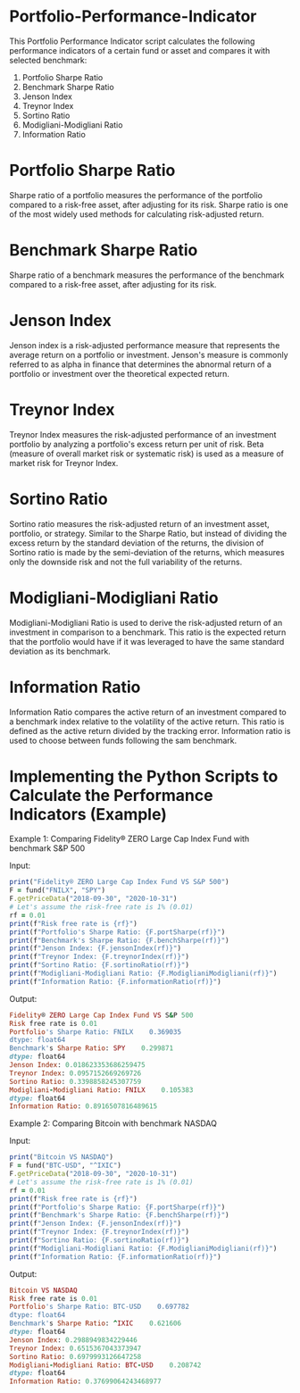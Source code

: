 # Portfolio-Performance-Indicator

This Portfolio Performance Indicator script calculates the following performance indicators of a certain fund or asset and compares it with selected benchmark:

  1. Portfolio Sharpe Ratio
  2. Benchmark Sharpe Ratio
  3. Jenson Index
  4. Treynor Index
  5. Sortino Ratio
  6. Modigliani-Modigliani Ratio
  7. Information Ratio

# Portfolio Sharpe Ratio
Sharpe ratio of a portfolio measures the performance of the portfolio compared to a risk-free asset, after adjusting for its risk. Sharpe ratio is one of the most widely used methods for calculating risk-adjusted return. 

# Benchmark Sharpe Ratio
Sharpe ratio of a benchmark measures the performance of the benchmark compared to a risk-free asset, after adjusting for its risk.

# Jenson Index
Jenson index is a risk-adjusted performance measure that represents the average return on a portfolio or investment. Jenson's measure is commonly referred to as alpha in finance that determines the abnormal return of a portfolio or investment over the theoretical expected return.

# Treynor Index
Treynor Index measures the risk-adjusted performance of an investment portfolio by analyzing a portfolio's excess return per unit of risk. Beta (measure of overall market risk or systematic risk) is used as a measure of market risk for Treynor Index.

# Sortino Ratio
Sortino ratio measures the risk-adjusted return of an investment asset, portfolio, or strategy. Similar to the Sharpe Ratio, but instead of dividing the excess return by the standard deviation of the returns, the division of Sortino ratio is made by the semi-deviation of the returns, which measures only the downside risk and not the full variability of the returns.

# Modigliani-Modigliani Ratio
Modigliani-Modigliani Ratio is used to derive the risk-adjusted return of an investment in comparison to a benchmark. This ratio is the expected return that the portfolio would have if it was leveraged to have the same standard deviation as its benchmark.

# Information Ratio
Information Ratio compares the active return of an investment compared to a benchmark index relative to the volatility of the active return. This ratio is defined as the active return divided by the tracking error. Information ratio is used to choose between funds following the sam benchmark.

# Implementing the Python Scripts to Calculate the Performance Indicators (Example)
Example 1: Comparing Fidelity® ZERO Large Cap Index Fund with benchmark S&P 500

Input:
```ruby
print("Fidelity® ZERO Large Cap Index Fund VS S&P 500")
F = fund("FNILX", "SPY")
F.getPriceData("2018-09-30", "2020-10-31")
# Let's assume the risk-free rate is 1% (0.01)
rf = 0.01
print(f"Risk free rate is {rf}")
print(f"Portfolio's Sharpe Ratio: {F.portSharpe(rf)}")
print(f"Benchmark's Sharpe Ratio: {F.benchSharpe(rf)}")
print(f"Jenson Index: {F.jensonIndex(rf)}")
print(f"Treynor Index: {F.treynorIndex(rf)}")
print(f"Sortino Ratio: {F.sortinoRatio(rf)}")
print(f"Modigliani-Modigliani Ratio: {F.ModiglianiModigliani(rf)}")
print(f"Information Ratio: {F.informationRatio(rf)}")
```

Output:
```ruby
Fidelity® ZERO Large Cap Index Fund VS S&P 500
Risk free rate is 0.01
Portfolio's Sharpe Ratio: FNILX    0.369035
dtype: float64
Benchmark's Sharpe Ratio: SPY    0.299871
dtype: float64
Jenson Index: 0.018623353686259475
Treynor Index: 0.0957152669269726
Sortino Ratio: 0.3398858245307759
Modigliani-Modigliani Ratio: FNILX    0.105383
dtype: float64
Information Ratio: 0.8916507816489615
```

Example 2: Comparing Bitcoin with benchmark NASDAQ

Input:
```ruby
print("Bitcoin VS NASDAQ")
F = fund("BTC-USD", "^IXIC")
F.getPriceData("2018-09-30", "2020-10-31")
# Let's assume the risk-free rate is 1% (0.01)
rf = 0.01
print(f"Risk free rate is {rf}")
print(f"Portfolio's Sharpe Ratio: {F.portSharpe(rf)}")
print(f"Benchmark's Sharpe Ratio: {F.benchSharpe(rf)}")
print(f"Jenson Index: {F.jensonIndex(rf)}")
print(f"Treynor Index: {F.treynorIndex(rf)}")
print(f"Sortino Ratio: {F.sortinoRatio(rf)}")
print(f"Modigliani-Modigliani Ratio: {F.ModiglianiModigliani(rf)}")
print(f"Information Ratio: {F.informationRatio(rf)}")
```

Output:
```ruby
Bitcoin VS NASDAQ
Risk free rate is 0.01
Portfolio's Sharpe Ratio: BTC-USD    0.697782
dtype: float64
Benchmark's Sharpe Ratio: ^IXIC    0.621606
dtype: float64
Jenson Index: 0.2988949834229446
Treynor Index: 0.6515367043373947
Sortino Ratio: 0.6979993126647258
Modigliani-Modigliani Ratio: BTC-USD    0.208742
dtype: float64
Information Ratio: 0.37699064243468977
```
